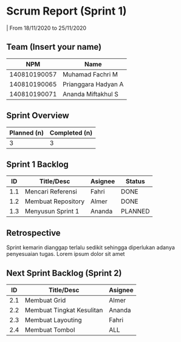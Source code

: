 # Scrum Report (Sprint 1)
| From 18/11/2020 to 25/11/2020

## Team (Insert your name)
| NPM           | Name        |
| ------------- |-------------|
| 140810190057  | Muhamad Fachri M       |
| 140810190065  | Prianggara Hadyan A    |
| 140810190071  | Ananda Miftakhul S     |

## Sprint Overview
| Planned (n)   | Completed (n) |
| ------------- |-------------- |
| 3             | 3             |

## Sprint 1 Backlog

| ID  | Title/Desc | Asignee | Status |
| --- | ---------- | ------- | ------ |
| 1.1 | Mencari Referensi | Fahri | DONE |
| 1.2 | Membuat Repository | Almer | DONE |
| 1.3 | Menyusun Sprint 1 | Ananda | PLANNED |
## Retrospective 

Sprint kemarin dianggap terlalu sedikit sehingga diperlukan adanya penyesuaian tugas. Lorem ipsum dolor sit amet

## Next Sprint Backlog (Sprint 2)
| ID  | Title/Desc | Asignee | 
| --- | ---------- | ------- | 
| 2.1 | Membuat Grid | Almer | 
| 2.2 | Membuat Tingkat Kesulitan | Ananda |
| 2.3 | Membuat Layouting | Fahri |
| 2.4 | Membuat Tombol | ALL |
